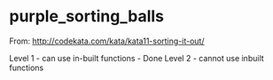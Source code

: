 # purple_sorting_balls

From:
http://codekata.com/kata/kata11-sorting-it-out/


Level 1 - can use in-built functions - Done
Level 2 - cannot use inbuilt functions